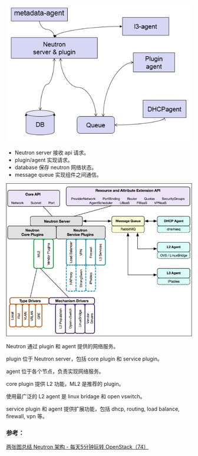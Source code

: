 ![](/assets/A-1.png)

* Neutron server 接收 api 请求。
* plugin/agent 实现请求。
* database 保存 neutron 网络状态。
* message queue 实现组件之间通信。

![](/assets/A-2.jpg)

Neutron 通过 plugin 和 agent 提供的网络服务。

plugin 位于 Neutron server，包括 core plugin 和 service plugin。

agent 位于各个节点，负责实现网络服务。

core plugin 提供 L2 功能，ML2 是推荐的 plugin。

使用最广泛的 L2 agent 是 linux bridage 和 open vswitch。

service plugin 和 agent 提供扩展功能，包括 dhcp, routing, load balance, firewall, vpn 等。

### 参考：

[两张图总结 Neutron 架构 - 每天5分钟玩转 OpenStack（74）](http://www.cnblogs.com/CloudMan6/p/5778505.html)

